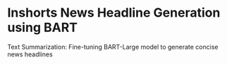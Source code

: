 # Inshorts News Headline Generation using BART
 Text Summarization: Fine-tuning BART-Large model to generate concise news headlines
